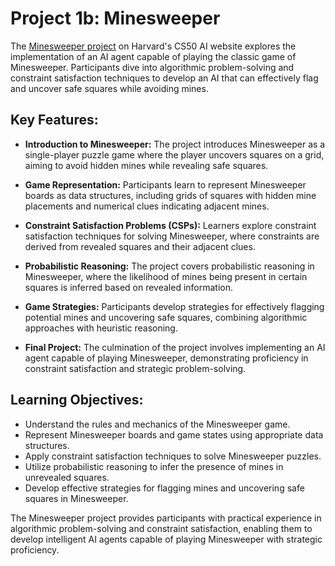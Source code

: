 # Project 1b: Minesweeper

The [Minesweeper project](https://cs50.harvard.edu/ai/2024/projects/1/minesweeper/) on Harvard's CS50 AI website explores the implementation of an AI agent capable of playing the classic game of Minesweeper. Participants dive into algorithmic problem-solving and constraint satisfaction techniques to develop an AI that can effectively flag and uncover safe squares while avoiding mines.

## Key Features:

- **Introduction to Minesweeper:** The project introduces Minesweeper as a single-player puzzle game where the player uncovers squares on a grid, aiming to avoid hidden mines while revealing safe squares.

- **Game Representation:** Participants learn to represent Minesweeper boards as data structures, including grids of squares with hidden mine placements and numerical clues indicating adjacent mines.

- **Constraint Satisfaction Problems (CSPs):** Learners explore constraint satisfaction techniques for solving Minesweeper, where constraints are derived from revealed squares and their adjacent clues.

- **Probabilistic Reasoning:** The project covers probabilistic reasoning in Minesweeper, where the likelihood of mines being present in certain squares is inferred based on revealed information.

- **Game Strategies:** Participants develop strategies for effectively flagging potential mines and uncovering safe squares, combining algorithmic approaches with heuristic reasoning.

- **Final Project:** The culmination of the project involves implementing an AI agent capable of playing Minesweeper, demonstrating proficiency in constraint satisfaction and strategic problem-solving.

## Learning Objectives:

- Understand the rules and mechanics of the Minesweeper game.
- Represent Minesweeper boards and game states using appropriate data structures.
- Apply constraint satisfaction techniques to solve Minesweeper puzzles.
- Utilize probabilistic reasoning to infer the presence of mines in unrevealed squares.
- Develop effective strategies for flagging mines and uncovering safe squares in Minesweeper.

The Minesweeper project provides participants with practical experience in algorithmic problem-solving and constraint satisfaction, enabling them to develop intelligent AI agents capable of playing Minesweeper with strategic proficiency.

